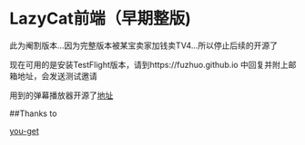 # LazyCat前端（早期整版)

此为阉割版本…因为完整版本被某宝卖家加钱卖TV4...所以停止后续的开源了

现在可用的是安装TestFlight版本，请到https://fuzhuo.github.io 中回复并附上邮箱地址，会发送测试邀请

用到的弹幕播放器开源了[地址](https://github.com/fuzhuo/DanMuPlayer)

##Thanks to

[you-get](https://github.com/soimort/you-get)
